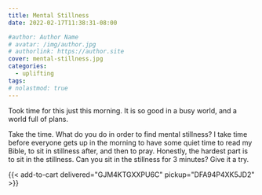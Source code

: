 ```yaml
---
title: Mental Stillness
date: 2022-02-17T11:38:31-08:00

#author: Author Name
# avatar: /img/author.jpg
# authorlink: https://author.site
cover: mental-stillness.jpg
categories:
  - uplifting
tags:
# nolastmod: true
---
```


Took time for this just this morning. It is so good in a busy world, and a world full of plans.

Take the time. What do you do in order to find mental stillness? I take time before everyone gets up in the morning to have some quiet time to read my Bible, to sit in stillness after, and then to pray. Honestly, the hardest part is to sit in the stillness. Can you sit in the stillness for 3 minutes? Give it a try.

<!--more-->
{{< add-to-cart delivered="GJM4KTGXXPU6C" pickup="DFA94P4XK5JD2" >}}
